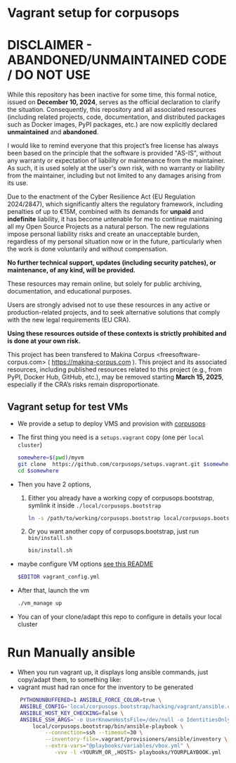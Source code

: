 # Vagrant setup for corpusops


DISCLAIMER - ABANDONED/UNMAINTAINED CODE / DO NOT USE
=======================================================
While this repository has been inactive for some time, this formal notice, issued on **December 10, 2024**, serves as the official declaration to clarify the situation. Consequently, this repository and all associated resources (including related projects, code, documentation, and distributed packages such as Docker images, PyPI packages, etc.) are now explicitly declared **unmaintained** and **abandoned**.

I would like to remind everyone that this project’s free license has always been based on the principle that the software is provided "AS-IS", without any warranty or expectation of liability or maintenance from the maintainer.
As such, it is used solely at the user's own risk, with no warranty or liability from the maintainer, including but not limited to any damages arising from its use.

Due to the enactment of the Cyber Resilience Act (EU Regulation 2024/2847), which significantly alters the regulatory framework, including penalties of up to €15M, combined with its demands for **unpaid** and **indefinite** liability, it has become untenable for me to continue maintaining all my Open Source Projects as a natural person.
The new regulations impose personal liability risks and create an unacceptable burden, regardless of my personal situation now or in the future, particularly when the work is done voluntarily and without compensation.

**No further technical support, updates (including security patches), or maintenance, of any kind, will be provided.**

These resources may remain online, but solely for public archiving, documentation, and educational purposes.

Users are strongly advised not to use these resources in any active or production-related projects, and to seek alternative solutions that comply with the new legal requirements (EU CRA).

**Using these resources outside of these contexts is strictly prohibited and is done at your own risk.**

This project has been transfered to Makina Corpus <freesoftware-corpus.com> ( https://makina-corpus.com ). This project and its associated resources, including published resources related to this project (e.g., from PyPI, Docker Hub, GitHub, etc.), may be removed starting **March 15, 2025**, especially if the CRA’s risks remain disproportionate.

## Vagrant setup for test VMs
- We provide a setup to deploy VMS and provision with [corpusops](https://github.com/corpusops/corpusops.bootstrap.git)
- The first thing you need is a ``setups.vagrant`` copy (one per ``local cluster``)

    ```sh
    somewhere=$(pwd)/myvm
    git clone  https://github.com/corpusops/setups.vagrant.git $somewhere
    cd $somewhere
    ```

- Then you have 2 options,
    1. Either you already have a working copy of corpusops.bootstrap, symlink it inside ``./local/corpusops.bootstrap``

        ```sh
        ln -s /path/to/working/corpusops.bootstrap local/corpusops.bootstrap
        ```
    2. Or you want another copy of corpusops.bootstrap, just run ``bin/install.sh``

        ```sh
        bin/install.sh
        ```

- maybe configure VM options [see this README](https://github.com/corpusops/corpusops.bootstrap/blob/master/hacking/vagrant/README.md)

    ```sh
    $EDITOR vagrant_config.yml
    ```

- After that, launch the vm

    ```sh
    ./vm_manage up
    ```

- You can of your clone/adapt this repo to configure in details your local cluster


# Run Manually ansible

- When you run vagrant up, it displays long ansible commands, just copy/adapt them, to something like:
- vagrant must had ran once for the inventory to be generated

```sh
    PYTHONUNBUFFERED=1 ANSIBLE_FORCE_COLOR=true \
    ANSIBLE_CONFIG='local/corpusops.bootstrap/hacking/vagrant/ansible.cfg' \
    ANSIBLE_HOST_KEY_CHECKING=false \
    ANSIBLE_SSH_ARGS='-o UserKnownHostsFile=/dev/null -o IdentitiesOnly=yes -o ControlMaster=auto -o ControlPersist=60s' \
        local/corpusops.bootstrap/bin/ansible-playbook \
            --connection=ssh --timeout=30 \
            --inventory-file=.vagrant/provisioners/ansible/inventory \
            --extra-vars="@playbooks/variables/vbox.yml" \
               -vvv -l <YOURVM_OR_,HOSTS> playbooks/YOURPLAYBOOK.yml
```
